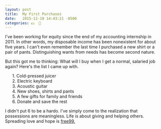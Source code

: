 ```yaml
---
layout: post
title:  My First Purchases
date:   2015-12-10 14:43:21 -0500
categories: 💵  🎼
---
```


<p>I've been working for equity since the end of my accounting internship in 2011. In other words, my disposable income has been nonexistent for about five years. I can't even remember the last time I purchased a new shirt or a pair of pants. Distinguishing wants from needs has become second nature.</p>

<p>But this got me to thinking: What will I buy when I get a normal, salaried job again? Here's the list I came up with.</p>

<ul style="list-style: none;">
<li>1. Cold-pressed juicer</li>
<li>2. Electric keyboard</li>
<li>3. Acoustic guitar</li>
<li>4. New shoes, shirts and pants</li>
<li>5. A few gifts for family and friends</li>
<li>6. Donate and save the rest</li>
</ul>

<p>I didn't put 6 to be a hardo. I've simply come to the realization that possessions are meaningless. Life is about giving and helping others. Spreading love and hope is <a href="https://www.youtube.com/watch?v=ylT16QB6Uig#t=0m28s">free99.</a></p>
